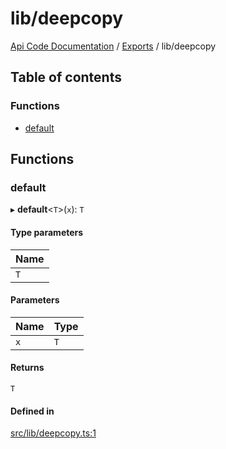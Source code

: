 # lib/deepcopy
 
[Api Code Documentation](../README.md) / [Exports](../modules.md) / lib/deepcopy

## Table of contents

### Functions

- [default](lib_deepcopy.md#default)

## Functions

### default

▸ **default**\<`T`\>(`x`): `T`

#### Type parameters

| Name |
| :------ |
| `T` |

#### Parameters

| Name | Type |
| :------ | :------ |
| `x` | `T` |

#### Returns

`T`

#### Defined in

[src/lib/deepcopy.ts:1](https://github.com/openkfw/TruBudget/blob/d07ad94/api/src/lib/deepcopy.ts#L1)
